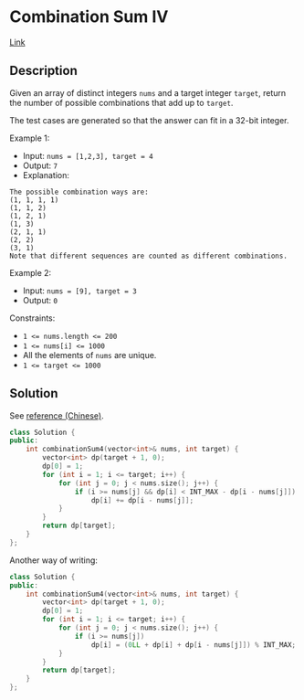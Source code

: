 # Combination Sum IV

[Link](https://leetcode.com/problems/combination-sum-iv/description/)

## Description

Given an array of distinct integers `nums` and a target integer `target`, return the number of possible combinations that add up to `target`.

The test cases are generated so that the answer can fit in a 32-bit integer.

Example 1:

- Input: `nums = [1,2,3], target = 4`
- Output: `7`
- Explanation:

```
The possible combination ways are:
(1, 1, 1, 1)
(1, 1, 2)
(1, 2, 1)
(1, 3)
(2, 1, 1)
(2, 2)
(3, 1)
Note that different sequences are counted as different combinations.
```

Example 2:

- Input: `nums = [9], target = 3`
- Output: `0`

Constraints:

- `1 <= nums.length <= 200`
- `1 <= nums[i] <= 1000`
- All the elements of `nums` are unique.
- `1 <= target <= 1000`

## Solution

See [reference (Chinese)](https://leetcode.cn/problems/combination-sum-iv/solutions/124393/xi-wang-yong-yi-chong-gui-lu-gao-ding-bei-bao-wen-/).

```C++
class Solution {
public:
    int combinationSum4(vector<int>& nums, int target) {
        vector<int> dp(target + 1, 0);
        dp[0] = 1;
        for (int i = 1; i <= target; i++) {
            for (int j = 0; j < nums.size(); j++) {
                if (i >= nums[j] && dp[i] < INT_MAX - dp[i - nums[j]]) 
                    dp[i] += dp[i - nums[j]];
            }
        }
        return dp[target];
    }
};
```

Another way of writing:

```C++
class Solution {
public:
    int combinationSum4(vector<int>& nums, int target) {
        vector<int> dp(target + 1, 0);
        dp[0] = 1;
        for (int i = 1; i <= target; i++) {
            for (int j = 0; j < nums.size(); j++) {
                if (i >= nums[j]) 
                    dp[i] = (0LL + dp[i] + dp[i - nums[j]]) % INT_MAX;
            }
        }
        return dp[target];
    }
};
```
